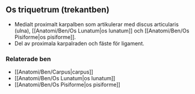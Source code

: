 ## Os triquetrum (trekantben)

- Medialt proximalt karpalben som artikulerar med discus articularis (ulna), [[Anatomi/Ben/Os Lunatum|os lunatum]] och [[Anatomi/Ben/Os Pisiforme|os pisiforme]].  
- Del av proximala karpalraden och fäste för ligament.

### Relaterade ben
- [[Anatomi/Ben/Carpus|carpus]]
- [[Anatomi/Ben/Os Lunatum|os lunatum]]
- [[Anatomi/Ben/Os Pisiforme|os pisiforme]]
